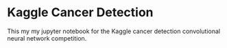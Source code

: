 # Kaggle Cancer Detection

This my my jupyter notebook for the Kaggle cancer detection convolutional neural network competition.